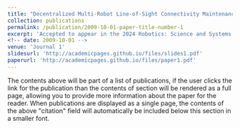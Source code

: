 ```yaml
---
title: "Decentralized Multi-Robot Line-of-Sight Connectivity Maintenance under Uncertainty."
collection: publications
permalink: /publication/2009-10-01-paper-title-number-1
excerpt: 'Accepted to appear in the 2024 Robotics: Science and Systems (**RSS'24**), 2024.'
<!-- date: 2009-10-01 -->
venue: 'Journal 1'
slidesurl: 'http://academicpages.github.io/files/slides1.pdf'
paperurl: 'http://academicpages.github.io/files/paper1.pdf'
---
```


The contents above will be part of a list of publications, if the user clicks the link for the publication than the contents of section will be rendered as a full page, allowing you to provide more information about the paper for the reader. When publications are displayed as a single page, the contents of the above "citation" field will automatically be included below this section in a smaller font.